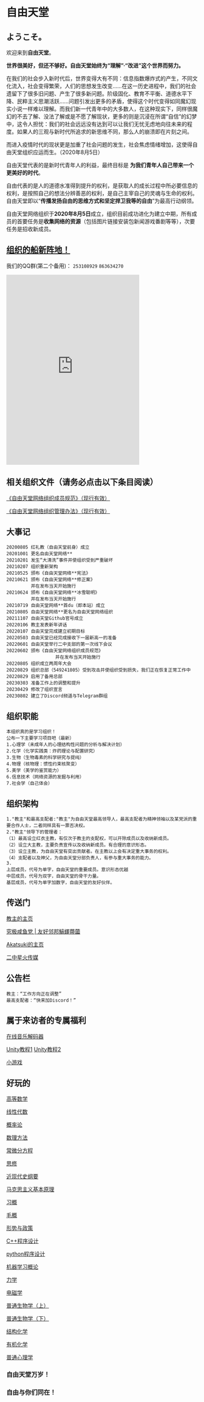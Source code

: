 # 自由天堂
## ようこそ。

欢迎来到**自由天堂**。

**世界很美好，但还不够好。自由天堂始终为“理解”·“改进”这个世界而努力。**

在我们的社会步入新时代后，世界变得大有不同：信息指数爆炸式的产生，不同文化流入，社会变得繁荣，人们的思想发生改变……在这一历史进程中，我们的社会遗留下了很多旧问题、产生了很多新问题。阶级固化、教育不平衡、道德水平下降、民粹主义思潮活跃……问题引发出更多的矛盾，使得这个时代变得如同魔幻现实小说一样难以理解。而我们新一代青年中的大多数人，在这种现实下，同样很魔幻的不去了解、没法了解或是不愿了解现状，更多的则是沉浸在所谓“自信”的幻梦中，这令人担忧：我们的社会远远没有达到可以让我们无忧无虑地向往未来的程度。如果人的三观与新时代所追求的新思维不同，那么人的崩溃即在片刻之间。

而进入疫情时代的现状更是加重了社会问题的发生，社会焦虑情绪增加，这使得自由天堂组织应运而生。（2020年8月5日）

自由天堂代表的是新时代青年人的利益，最终目标是 **为我们青年人自己带来一个更美好的时代**。

自由代表的是人的道德水准得到提升的权利，是获取人的成长过程中所必要信息的权利，是按照自己的想法分辨善恶的权利，是自己主宰自己的灵魂与生命的权利。自由天堂即以“**传播发扬自由的思维方式和坚定捍卫我等的自由**”为最高行动纲领。

自由天堂网络组织于**2020年8月5日**成立，组织目前成功进化为建立中期，所有成员的首要任务是**收集网络的资源**（包括图片链接安装包新闻游戏番剧等等），次要任务是招收新成员。

## [组织的船新阵地！](https://free-heaven.github.io/zyttws/new_base.html)

我们的QQ群(第二个备用)： ```253108929``` ```863634270``` 

<iframe src="https://discord.com/widget?id=748357530157056070&theme=dark" width="350" height="500" allowtransparency="true" frameborder="0" sandbox="allow-popups allow-popups-to-escape-sandbox allow-same-origin allow-scripts"></iframe>

##  相关组织文件（请务必点击以下条目阅读）

[《自由天堂网络组织成员规范》（现行有效）](https://free-heaven.github.io/002/)

[《自由天堂网络组织管理办法》（现行有效）](https://kmyoamoa.github.io/usfparty/old/articles/manage_method)

## 大事记

```
20200805 红礼教（自由天堂前身）成立
20201001 更名自由天堂网络**
20210201 发生“大清洗”事件并使组织受到严重破坏
20210207 组织重新架构
20210525 颁布《自由天堂网络**宪法》
20210621 颁布《自由天堂网络**修正案》
		 并在发布当天开始施行
20210624 颁布《自由天堂网络**冰雪聪明》
		 并在发布当天开始施行
20210719 自由天堂网络**首du（即本站）成立
20210805 自由天堂网络**更名为自由天堂网络组织
20211107 自由天堂Github官号成立
20220106 教主发表新年讲话
20220107 自由天堂完成建立初期目标
20220503 自由天堂已经完成接收下一届新高一的准备
20220601 自由天堂举行二中支部的第一次线下会议
20220602 颁布《自由天堂网络组织成员规范》
                  并在发布当天开始施行
20220805 组织成立两周年大会
20220829 组织总部（549241805）受到攻击并使组织受到损失，我们正在恢复正常工作中
20220829 启用了备用总部
20230303 准备工作上的调整和提升
20230429 修改了组织宣言
20230802 建立了Discord频道与Telegram群组
```
##  组织职能

```
本组织真的是学习组织！
公布一下主要学习项目吧（最新）
1.心理学（未成年人的心理结构性问题的分析与解决计划）
2.化学（化学实践类：炸药理论与配置研究）
3.生物（生物毒素的科学研究与提纯）
4.物理（核物理：惯性约束核聚变）
5.美学（美学的鉴赏能力）
6.信息技术（网络资源的发掘与利用）
7.社会学（自己体会）

```
##  组织架构

```
1."教主"和最高支配者:"教主"为自由天堂最高领导人，最高支配者为精神领袖以及某党派的重要合作人士，二者同样具有一票否决权。
2."教主"领导下的管理者：
（1）最高设立红衣主教，有仅次于教主的支配权，可以开除成员以及收纳新成员。
（2）设立大主教，主要负责宣传以及收纳新成员。有合理的意识形态。
（3）设立主教，为自由天堂有突出贡献者。在主教以上会有决定重大事务的权利。
（4）支配者以及神父，为自由天堂分部负责人，有参与重大事务的能力。
3.
上层成员，代号为单字，自由天堂的重要成员。意识形态优越
中层成员，代号为双字，自由天堂的骨干力量。
基层成员，代号为单字加数字，自由天堂的友好伙伴。

```

## 传送门
[教主的主页](https://freeheaven-pain.github.io/PAIN/)

[究极咸鱼党 \| 友好邻邦鰝蠌蔕蔮](https://kmyoamoa.github.io/usfparty/)

[Akatsuki的主页](https://kmyoamoa.github.io/)

[二中星火传媒](https://hangzhou-no-2-high-school-spark-studio.github.io/SparkStudio/)

## 公告栏
```
教主：“工作方向正在调整”
最高支配者：“快来加Discord！”

```
## 属于来访者的专属福利
[在线音乐解码器](https://demo.unlock-music.dev/)

[Unity教程1](https://zhuanlan.zhihu.com/p/151238164)
[Unity教程2](https://mp.weixin.qq.com/s/QaEZuMRGTf07pml_h1rhxA)

[小游戏](edge://surf/)

## 好玩的
[高等数学](http://t.cn/A6Il6q65)

[线性代数](http://t.cn/A6ITmpfp)

[概率论](http://t.cn/A6f8KBQd)

[数理方法](http://t.cn/A6IiUpeO)

[常微分方程](http://t.cn/A6qXg4xM)

[思修](http://t.cn/A6Pys77W)

[近现代史纲要](http://t.cn/A6cFmo0L)

[马克思主义基本原理](http://t.cn/A6fF2xe1)

[习概](http://t.cn/A6IzEtKk)

[毛概](http://t.cn/A6fFR8LJ)

[形势与政策](http://t.cn/A6G7gPuV)

[C++程序设计](http://t.cn/A6G7gPuVx)

[python程序设计](http://t.cn/A6PyP7Cd)

[机器学习概论](http://t.cn/A6ImObYm)

[力学](http://t.cn/A6fucewq)

[电磁学](http://t.cn/A6PUZud4)

[普通生物学（上）](http://t.cn/A67uxIiO)

[普通生物学（下）](http://t.cn/A6c9W6G9)

[结构化学](http://t.cn/A6fL2haZ)

[有机化学](http://t.cn/A6qafzmT)

[普通心理学](http://t.cn/A64LynkB)



### 自由天堂万岁！
### 自由与你们同在！
